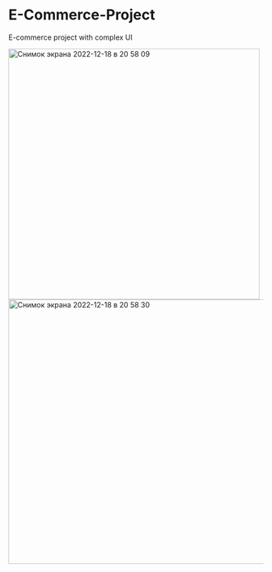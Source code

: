 # E-Commerce-Project

E-commerce project with complex UI

<img width="496" alt="Снимок экрана 2022-12-18 в 20 58 09" src="https://user-images.githubusercontent.com/103990532/208310204-4e3beb88-588e-420b-9bde-c9067a1a6e4f.png">


<img width="523" alt="Снимок экрана 2022-12-18 в 20 58 30" src="https://user-images.githubusercontent.com/103990532/208310209-e4cc9a7b-4a35-4fca-b42d-84ca0b408f71.png">
